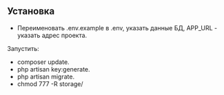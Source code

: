 ## Установка

- Переименовать .env.example в .env, указать данные БД, APP_URL - указать адрес проекта.

Запустить:
- composer update.
- php artisan key:generate.
- php artisan migrate.
- chmod 777 -R storage/
